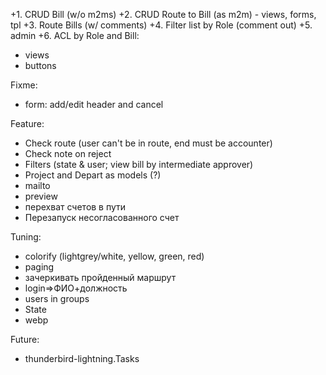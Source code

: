+1. CRUD Bill (w/o m2ms)
+2. CRUD Route to Bill (as m2m) - views, forms, tpl
+3. Route Bills (w/ comments)
+4. Filter list by Role (comment out)
+5. admin
+6. ACL by Role and Bill:
+	views
+	buttons

Fixme:
* form: add/edit header and cancel

Feature:
* Check route (user can't be in route, end must be accounter)
* Check note on reject
* Filters (state & user; view bill by intermediate approver)
* Project and Depart as models (?)
* mailto
* preview
* перехват счетов в пути
* Перезапуск несогласованного счет

Tuning:
* colorify (lightgrey/white, yellow, green, red)
* paging
* зачеркивать пройденный маршрут
* login=>ФИО+должность
* users in groups
* State
* webp

Future:
* thunderbird-lightning.Tasks
